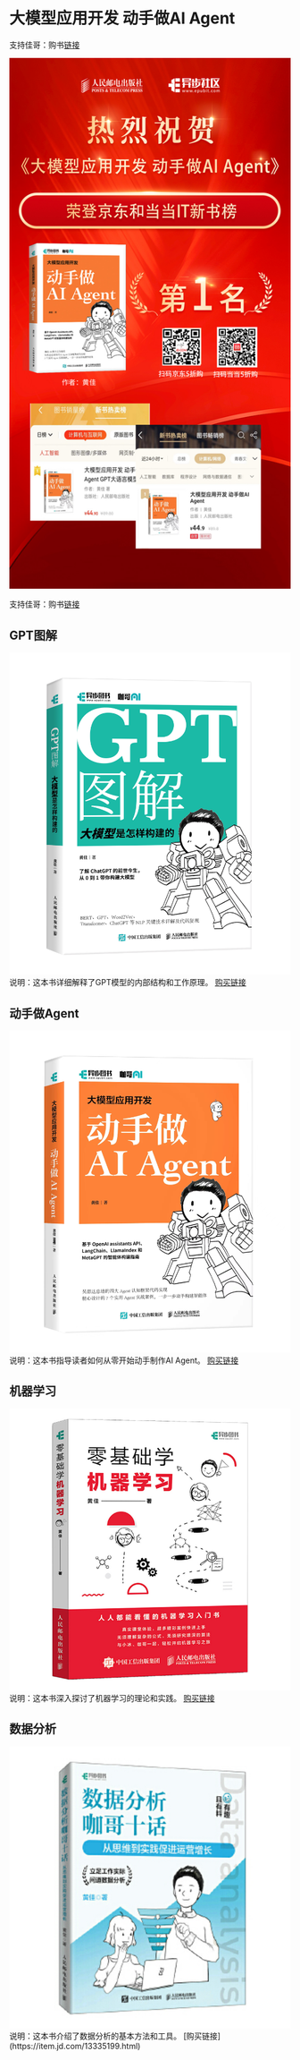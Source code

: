 # 大模型应用开发 动手做AI Agent

支持佳哥：购书[链接](https://item.jd.com/14600442.html)

![动手做AI Agent](./pic/榜单.jpg)


支持佳哥：购书[链接](https://item.jd.com/14600442.html)


## GPT图解
![GPT图解](./pic/GPT图解.jpg)
说明：这本书详细解释了GPT模型的内部结构和工作原理。
[购买链接](https://item.jd.com/14600442.html)

## 动手做Agent
![动手做Agent](./pic/动手做Agent.jpg)
说明：这本书指导读者如何从零开始动手制作AI Agent。
[购买链接](https://item.jd.com/13958977.html)

## 机器学习
![机器学习](./pic/机器学习.jpg)  
说明：这本书深入探讨了机器学习的理论和实践。
[购买链接](https://item.jd.com/12763913.html)

## 数据分析
<img src="./pic/数据分析.jpg" alt="数据分析" width="800">    
说明：这本书介绍了数据分析的基本方法和工具。
[购买链接](https://item.jd.com/13335199.html)

